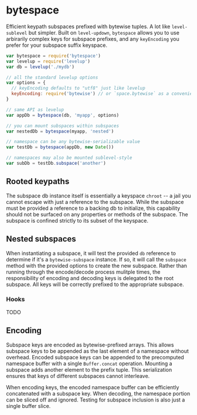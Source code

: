 # bytespace

Efficient keypath subspaces prefixed with bytewise tuples. A lot like `level-sublevel` but simpler. Built on `level-updown`, `bytespace` allows you to use arbirarily complex keys for subspace prefixes, and any `keyEncoding` you prefer for your subspace suffix keyspace.


```js
var bytespace = require('bytespace')
var levelup = require('levelup')
var db = levelup('./mydb')

// all the standard levelup options
var options = {
  // keyEncoding defaults to "utf8" just like levelup
  keyEncoding: require('bytewise') // or `space.bytewise` as a convenience
}

// same API as levelup
var appDb = bytespace(db, 'myapp', options)

// you can mount subspaces within subspaces
var nestedDb = bytespace(myapp, 'nested')

// namespace can be any bytewise-serializable value
var testDb = bytespace(appDb, new Date())

// namespaces may also be mounted sublevel-style
var subDb = testDb.subspace('another')
```

## Rooted keypaths

The subspace db instance itself is essentially a keyspace `chroot` -- a jail you cannot escape with just a reference to the subspace. While the subspace must be provided a reference to a backing db to initialize, this capability should not be surfaced on any properties or methods of the subspace. The subspace is confined strictly to its subset of the keyspace.


## Nested subspaces

When instantiating a subspace, it will test the provided `db` reference to determine if it's a `bytewise-subspace` instance. If so, it will call the `subspace` method with the provided options to create the new subspace. Rather than running through the encode/decode process mulitple times, the responsibility of encoding and decoding keys is delegated to the root subspace. All keys will be correctly prefixed to the appropriate subspace.


### Hooks

TODO


## Encoding

Subspace keys are encoded as bytewise-prefixed arrays. This allows subspace keys to be appended as the last element of a namespace without overhead. Encoded subspace keys can be appended to the precomputed namespace buffer with a single `Buffer.concat` operation. Mounting a subspace adds another element to the prefix tuple. This serialization ensures that keys of different subspaces cannot interleave.

When encoding keys, the encoded namespace buffer can be efficiently concatenated with a subspace key. When decoding, the namespace portion can be sliced off and ignored. Testing for subspace inclusion is also just a single buffer slice.
